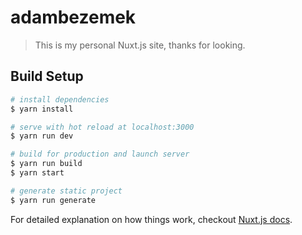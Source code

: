 # adambezemek

> This is my personal Nuxt.js site, thanks for looking.

## Build Setup

``` bash
# install dependencies
$ yarn install

# serve with hot reload at localhost:3000
$ yarn run dev

# build for production and launch server
$ yarn run build
$ yarn start

# generate static project
$ yarn run generate
```

For detailed explanation on how things work, checkout [Nuxt.js docs](https://nuxtjs.org).
